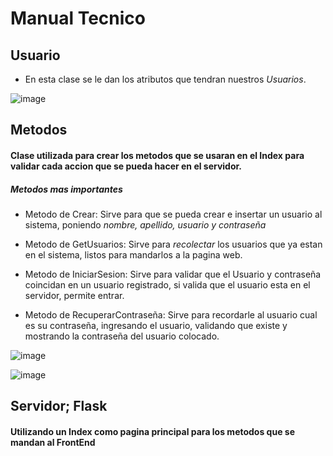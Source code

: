 # Manual Tecnico

## Usuario

- En esta clase se le dan los atributos que tendran nuestros _Usuarios_.

![image](https://user-images.githubusercontent.com/66295181/98757553-63b5fa80-2392-11eb-8a67-9c80bcfca8c9.png)

## Metodos 

#### Clase utilizada para crear los metodos que se usaran en el Index para validar cada accion que se pueda hacer en el servidor. 

##### Metodos mas importantes

- Metodo de Crear: Sirve para que se pueda crear e insertar un usuario al sistema, poniendo _nombre, apellido, usuario y contraseña_

- Metodo de GetUsuarios: Sirve para _recolectar_ los usuarios que ya estan en el sistema, listos para mandarlos a la pagina web.

- Metodo de IniciarSesion: Sirve para validar que el Usuario y contraseña coincidan en un usuario registrado, si valida que el usuario esta en el servidor, permite entrar.

- Metodo de RecuperarContraseña: Sirve para recordarle al usuario cual es su contraseña, ingresando el usuario, validando que existe y mostrando la contraseña del usuario colocado.

![image](https://user-images.githubusercontent.com/66295181/98758062-7c72e000-2393-11eb-8d30-4589a6af72fe.png)

![image](https://user-images.githubusercontent.com/66295181/98759458-bd202880-2396-11eb-8b17-8e6fc6ff561b.png)


## Servidor; Flask

#### Utilizando un Index como pagina principal para los metodos que se mandan al FrontEnd

